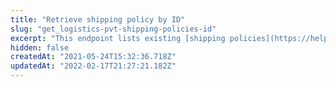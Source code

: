 ```yaml
---
title: "Retrieve shipping policy by ID"
slug: "get_logistics-pvt-shipping-policies-id"
excerpt: "This endpoint lists existing [shipping policies](https://help.vtex.com/en/tutorial/shipping-policy--tutorials_140) from carriers in your store, searching by their IDs.\n\r\n\r> Note that, while most of our API endpoints return time fields in UTC, this endpoint returns **Scheduled Delivery** related time fields adjusted to the configured time zone of the account."
hidden: false
createdAt: "2021-05-24T15:32:36.718Z"
updatedAt: "2022-02-17T21:27:21.182Z"
---
```

